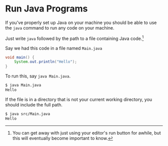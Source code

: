 # Run Java Programs

If you've properly set up Java on your machine you should be able to use the `java` command
to run any code on your machine.

Just write `java` followed by the path to a file containing Java code.[^eventually]

Say we had this code in a file named `Main.java`

```java
void main() {
    System.out.println("Hello");
}
```

To run this, say `java Main.java`.

```bash
$ java Main.java
Hello
```

If the file is in a directory that is not your current working directory, you 
should include the full path.

```bash
$ java src/Main.java
Hello
```

[^eventually]: You can get away with just using your editor's run button for awhile, but this 
will eventually become important to know.